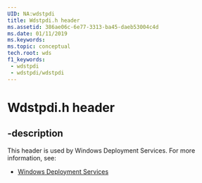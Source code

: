 ```yaml
---
UID: NA:wdstpdi
title: Wdstpdi.h header
ms.assetid: 386ae06c-6e77-3313-ba45-daeb53004c4d
ms.date: 01/11/2019
ms.keywords: 
ms.topic: conceptual
tech.root: wds
f1_keywords:
 - wdstpdi
 - wdstpdi/wdstpdi
---
```


# Wdstpdi.h header


## -description

This header is used by Windows Deployment Services. For more information, see:

- [Windows Deployment Services](../_wds/index.md)

